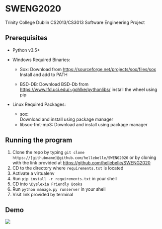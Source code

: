 # SWENG2020
Trinity College Dublin CS2013/CS3013 Software Engineering Project 

## Prerequisites
* Python v3.5+
* Windows Required Binaries:
	* Sox:
		Download from https://sourceforge.net/projects/sox/files/sox
		Install and add to PATH

	* BSD-DB:
		Download BSD-Db from https://www.lfd.uci.edu/~gohlke/pythonlibs/
		install the wheel using pip

* Linux Required Packages:
	* sox:	
		Download and install using package manager
	* libsox-fmt-mp3:
		Download and install using package manager

## Running the program
1. Clone the repo by typing `git clone https://[githubname]@github.com/hellebelle/SWENG2020` or by cloning with the link provided at https://github.com/hellebelle/SWENG2020
2. CD to the directory where `requirements.txt` is located
3. Activate a virtualenv
4. Run `pip install -r requirements.txt` in your shell
5. CD into `\Dyslexia Friendly Books`
6. Run `python manage.py runserver` in your shell 
7. Visit link provided by terminal


## Demo
![](Demo-Video.gif)
